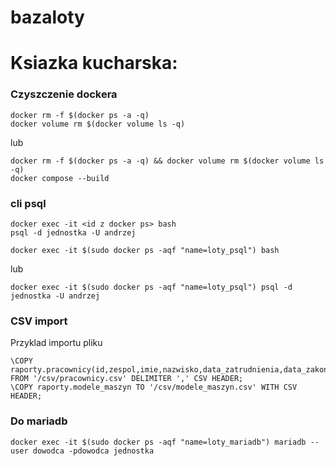 # bazaloty

# Ksiazka kucharska:

### Czyszczenie dockera
```
docker rm -f $(docker ps -a -q)
docker volume rm $(docker volume ls -q)
```
lub
```
docker rm -f $(docker ps -a -q) && docker volume rm $(docker volume ls -q)
docker compose --build
```
### cli psql
```
docker exec -it <id z docker ps> bash
psql -d jednostka -U andrzej

docker exec -it $(sudo docker ps -aqf "name=loty_psql") bash
```
lub
```
docker exec -it $(sudo docker ps -aqf "name=loty_psql") psql -d jednostka -U andrzej
```

### CSV import

Przyklad importu pliku
```
\COPY raporty.pracownicy(id,zespol,imie,nazwisko,data_zatrudnienia,data_zakonczenia) FROM '/csv/pracownicy.csv' DELIMITER ',' CSV HEADER;
\COPY raporty.modele_maszyn TO '/csv/modele_maszyn.csv' WITH CSV HEADER;
```

### Do mariadb

```
docker exec -it $(sudo docker ps -aqf "name=loty_mariadb") mariadb --user dowodca -pdowodca jednostka
```
